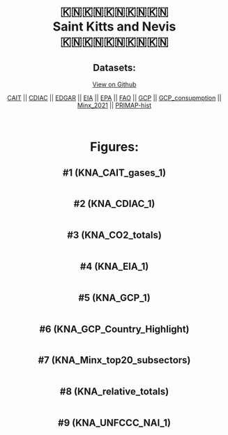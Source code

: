 
<center>
<h1 align="center">
🇰🇳🇰🇳🇰🇳🇰🇳🇰🇳
<br>
Saint Kitts and Nevis
<br>
🇰🇳🇰🇳🇰🇳🇰🇳🇰🇳
</h1>
<h2>Datasets:</h2>
<p><a href="https://github.com/dquintani/GreenhouseData/tree/master/country_data/KNA_Saint Kitts and Nevis/data">View on Github</a>
<br></p><p><a href="data/KNA_CAIT.csv">CAIT</a> || <a href="data/KNA_CDIAC.csv">CDIAC</a> || <a href="data/KNA_EDGAR.csv">EDGAR</a> || <a href="data/KNA_EIA.csv">EIA</a> || <a href="data/KNA_EPA.csv">EPA</a> || <a href="data/KNA_FAO.csv">FAO</a> || <a href="data/KNA_GCP.csv">GCP</a> || <a href="data/KNA_GCP_consupmption.csv">GCP_consupmption</a> || <a href="data/KNA_Minx_2021.csv">Minx_2021</a> || <a href="data/KNA_PRIMAP-hist.csv">PRIMAP-hist</a></p><p><br></p>
<h1>Figures:</h1><h2>#1 (KNA_CAIT_gases_1)</h2>
<p><img alt="" src="figures/KNA_CAIT_gases_1.png" /></p><h2>#2 (KNA_CDIAC_1)</h2>
<p><img alt="" src="figures/KNA_CDIAC_1.png" /></p><h2>#3 (KNA_CO2_totals)</h2>
<p><img alt="" src="figures/KNA_CO2_totals.png" /></p><h2>#4 (KNA_EIA_1)</h2>
<p><img alt="" src="figures/KNA_EIA_1.png" /></p><h2>#5 (KNA_GCP_1)</h2>
<p><img alt="" src="figures/KNA_GCP_1.png" /></p><h2>#6 (KNA_GCP_Country_Highlight)</h2>
<p><img alt="" src="figures/KNA_GCP_Country_Highlight.png" /></p><h2>#7 (KNA_Minx_top20_subsectors)</h2>
<p><img alt="" src="figures/KNA_Minx_top20_subsectors.png" /></p><h2>#8 (KNA_relative_totals)</h2>
<p><img alt="" src="figures/KNA_relative_totals.png" /></p><h2>#9 (KNA_UNFCCC_NAI_1)</h2>
<p><img alt="" src="figures/KNA_UNFCCC_NAI_1.png" /></p>